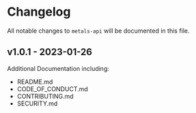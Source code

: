 # Changelog

All notable changes to `metals-api` will be documented in this file.

## v1.0.1 - 2023-01-26

Additional Documentation including:

- README.md
- CODE_OF_CONDUCT.md
- CONTRIBUTING.md
- SECURITY.md
